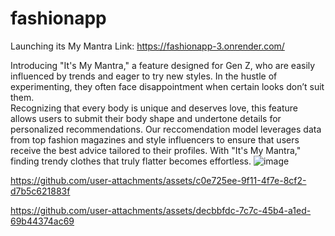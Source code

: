 # fashionapp

Launching its My Mantra Link: https://fashionapp-3.onrender.com/ 

Introducing "It's My Mantra," a feature designed for Gen Z, who are easily influenced by trends and eager to try new styles. 
In the hustle of experimenting, they often face disappointment when certain looks don’t suit them.  
Recognizing that every body is unique and deserves love, this feature allows users to submit their body shape and undertone details for personalized recommendations. 
Our reccomendation model leverages data from top fashion magazines and style influencers to ensure that users receive the best advice tailored to their profiles. 
With "It's My Mantra," finding trendy clothes that truly flatter becomes effortless.
![image](https://github.com/user-attachments/assets/cdf8c1b8-94a0-41a5-94b6-688951f837e9)



https://github.com/user-attachments/assets/c0e725ee-9f11-4f7e-8cf2-d7b5c621883f



https://github.com/user-attachments/assets/decbbfdc-7c7c-45b4-a1ed-69b44374ac69

